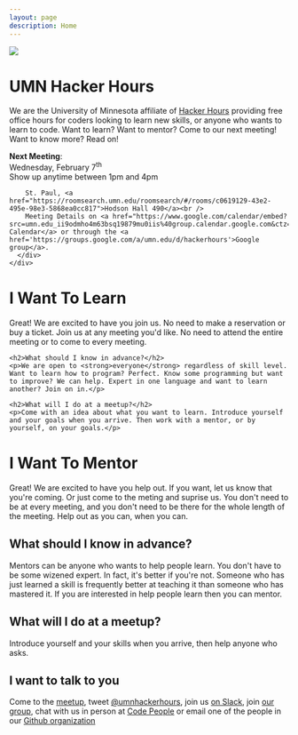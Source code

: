 ```yaml
---
layout: page
description: Home
---
```

<div class="page-header">
  <div class="row">
    <div class="col-md-2">
      <img src="img/logo.jpg" class="img-responsive" />
    </div>
    <div class="col-md-6">
      <h1>UMN Hacker Hours</h1>
      <p>We are the University of Minnesota affiliate of <a href="http://hackerhours.org/">Hacker Hours</a> providing free office hours for coders looking to learn new skills, or anyone who wants to learn to code. Want to learn? Want to mentor? Come to our next meeting! Want to know more? Read on!</p>
      <div class="alert alert-success" role="alert">
        <a class="anchor" id="next_meeting"></a>
        <strong>Next Meeting</strong>:<br />
        Wednesday, February 7<sup>th</sup><br />
        Show up anytime between 1pm and 4pm<br />
        <!-- East Bank, <a href="https://roomsearch.umn.edu/roomsearch/#/rooms/6b2fc4e1-60f0-4d06-adb3-f2c58e314c6c">Nicholson Hall 345</a><br /> -->
        <!-- West Bank, <a href="https://roomsearch.umn.edu/roomsearch/#/rooms/69098659-4825-45b7-96d5-902f6b428017">Humphrey 50A (Computer Lab)</a><br /> -->
        <!-- St. Paul, <a href="https://roomsearch.umn.edu/roomsearch/#/rooms/c0619129-43e2-495e-98e3-5868ea0cc817">Hodson Hall 490</a><br /> -->

        St. Paul, <a href="https://roomsearch.umn.edu/roomsearch/#/rooms/c0619129-43e2-495e-98e3-5868ea0cc817">Hodson Hall 490</a><br />
        Meeting Details on <a href="https://www.google.com/calendar/embed?src=umn.edu_ii9odmho4m63bsq19879mu0iis%40group.calendar.google.com&ctz=America/Chicago">Our Calendar</a> or through the <a href='https://groups.google.com/a/umn.edu/d/hackerhours'>Google group</a>.
      </div>
    </div>
  </div>
</div>

<div class="row">
  <div class="col-md-6">
    <h1>I Want To Learn</h1>
    <p>Great! We are excited to have you join us. No need to make a reservation or buy a ticket. Join us at any meeting you'd like. No need to attend the entire meeting or to come to every meeting.</p>

    <h2>What should I know in advance?</h2>
    <p>We are open to <strong>everyone</strong> regardless of skill level. Want to learn how to program? Perfect. Know some programming but want to improve? We can help. Expert in one language and want to learn another? Join on in.</p>

    <h2>What will I do at a meetup?</h2>
    <p>Come with an idea about what you want to learn. Introduce yourself and your goals when you arrive. Then work with a mentor, or by yourself, on your goals.</p>
  </div>
  <div class="col-md-6">
    <h1>I Want To Mentor</h1>
    <p>Great! We are excited to have you help out. If you want, let us know that you're coming. Or just come to the meting and suprise us. You don't need to be at every meeting, and you don't need to be there for the whole length of the meeting. Help out as you can, when you can.</p> 
    <h2>What should I know in advance?</h2>
    <p>Mentors can be anyone who wants to help people learn. You don't have to be some wizened expert. In fact, it's better if you're not. Someone who has just learned a skill is frequently better at teaching it than someone who has mastered it. If you are interested in help people learn then you can mentor.</p>
    <h2>What will I do at a meetup?</h2>
    <p>Introduce yourself and your skills when you arrive, then help anyone who asks.</p>
  </div>
</div>

## I want to talk to you

Come to the [meetup](#next_meeting), tweet [@umnhackerhours](https://twitter.com/umnhackerhours), join us [on Slack](https://tech-peoaple-umn.slack.com/), join [our group](https://groups.google.com/a/umn.edu/d/hackerhours), chat with us in person at [Code People](http://code-people.umn.edu/) or email one of the people in our [Github organization](https://github.com/umnhackerhours)
